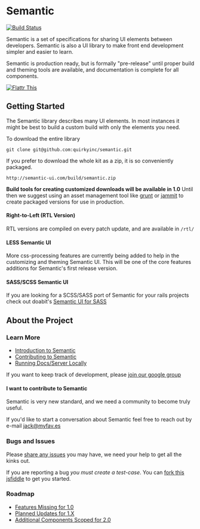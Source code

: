 # Semantic
[![Build Status](https://travis-ci.org/jlukic/Semantic-UI.png)](https://travis-ci.org/jlukic/Semantic-UI)

Semantic is a set of specifications for sharing UI elements between developers. Semantic is also a UI library to make front end development simpler and easier to learn.

Semantic is production ready, but is formally "pre-release" until proper build and theming tools are available, and documentation is complete for all components.

[![Flattr This](https://api.flattr.com/button/flattr-badge-large.png)](https://flattr.com/submit/auto?user_id=jlukic&url=https%3A%2F%2Fgithub.com%2Fjlukic%2FSemantic-UI)

## Getting Started

The Semantic library describes many UI elements. In most instances it might be best to build a custom build with only the elements you need. 

To download the entire library

    git clone git@github.com:quirkyinc/semantic.git

If you prefer to download the whole kit as a zip, it is so conveniently packaged.

    http://semantic-ui.com/build/semantic.zip
    
**Build tools for creating customized downloads will be available in 1.0** Until then we suggest using an asset management tool like [grunt](https://github.com/gruntjs/grunt-cli) or [jammit](https://github.com/documentcloud/jammit) to create packaged versions for use in production.

    
#### Right-to-Left (RTL Version)

RTL versions are compiled on every patch update, and are available in ``/rtl/``
    
#### LESS Semantic UI

More css-processing features are currently being added to help in the customizing and theming Semantic UI. This will be one of the core features additions for Semantic's first release version.
    
#### SASS/SCSS Semantic UI
    
If you are looking for a SCSS/SASS port of Semantic for your rails projects check out doabit's [Semantic UI for SASS](https://github.com/doabit/semantic-ui-sass)

## About the Project

### Learn More

* [Introduction to Semantic](http://www.semantic-ui.com/introduction.html)
* [Contributing to Semantic](http://semantic-ui.com/project/contributing.html)
* [Running Docs/Server Locally](http://semantic-ui.com/project/development)

If you want to keep track of development, please [join our google group](https://groups.google.com/forum/?hl=en#!forum/semantic-ui)


#### I want to contribute to Semantic

Semantic is very new standard, and we need a community to become truly useful. 

If you'd like to start a conversation about Semantic feel free to reach out by e-mail [jack@myfav.es](mailto:jack@myfav.es)


### Bugs and Issues

Please [share any issues](https://github.com/jlukic/Semantic-UI/issues?state=open) you may have, we need your help to get all the kinks out. 

If you are reporting a bug *you must create a test-case*. You can [fork this jsfiddle](http://jsfiddle.net/jlukic/Vbr9d/1/) to get you started.

### Roadmap
* [Features Missing for 1.0](https://github.com/jlukic/Semantic-UI/issues?direction=desc&milestone=1&page=1&sort=updated&state=open)
* [Planned Updates for 1.X](https://github.com/jlukic/Semantic-UI/issues?direction=desc&milestone=2&page=1&sort=updated&state=open)
* [Additional Components Scoped for 2.0](https://github.com/jlukic/Semantic-UI/issues?direction=desc&labels=&milestone=3&page=1&sort=updated&state=open)


